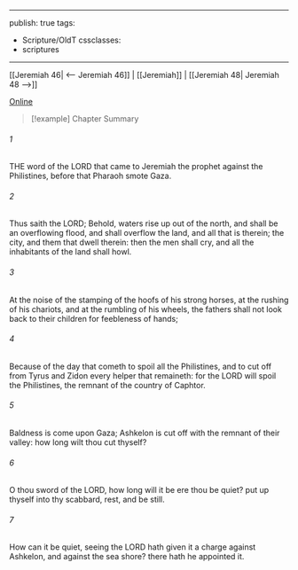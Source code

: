 

---
publish: true
tags:
  - Scripture/OldT
cssclasses:
  - scriptures
---
[[Jeremiah 46| <-- Jeremiah 46]] | [[Jeremiah]] | [[Jeremiah 48| Jeremiah 48 -->]]

[Online](https://churchofjesuschrist.org/study/scriptures/ot/jer/47?lang=eng)

>[!example] Chapter Summary
>
###### 1
THE word of the LORD that came to Jeremiah the prophet against the Philistines, before that Pharaoh smote Gaza.
###### 2
Thus saith the LORD; Behold, waters rise up out of the north, and shall be an overflowing flood, and shall overflow the land, and all that is therein; the city, and them that dwell therein: then the men shall cry, and all the inhabitants of the land shall howl.
###### 3
At the noise of the stamping of the hoofs of his strong horses, at the rushing of his chariots, and at the rumbling of his wheels, the fathers shall not look back to their children for feebleness of hands;
###### 4
Because of the day that cometh to spoil all the Philistines, and to cut off from Tyrus and Zidon every helper that remaineth: for the LORD will spoil the Philistines, the remnant of the country of Caphtor.
###### 5
Baldness is come upon Gaza; Ashkelon is cut off with the remnant of their valley: how long wilt thou cut thyself?
###### 6
O thou sword of the LORD, how long will it be ere thou be quiet?  put up thyself into thy scabbard, rest, and be still.
###### 7
How can it be quiet, seeing the LORD hath given it a charge against Ashkelon, and against the sea shore?  there hath he appointed it.




